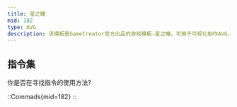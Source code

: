 ```yaml
---
title: 星之瞳
mid: 182
type: AVG
description: 该模板是GameCreator官方出品的游戏模板-星之瞳。可用于可视化制作AVG、视觉小说、文字冒险、GalGame等类型的游戏。
---
```


## 指令集

你是否在寻找指令的使用方法?

::Commads{mid=182}
::
